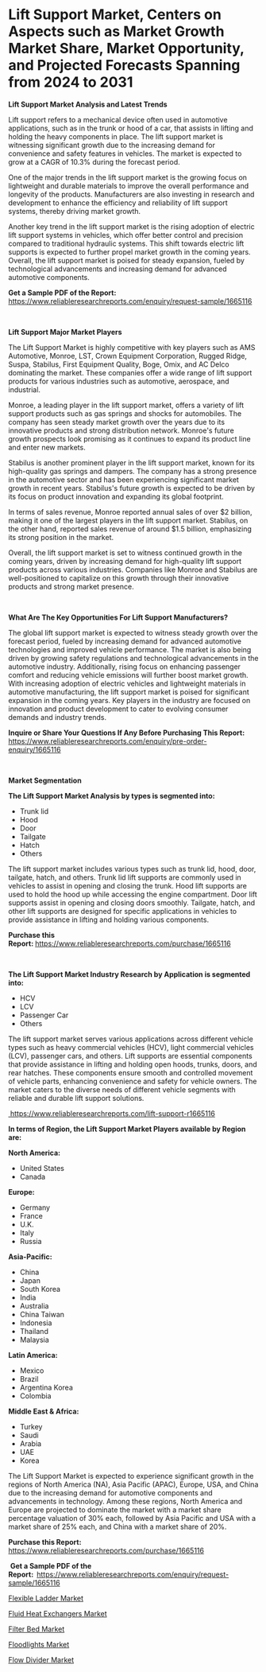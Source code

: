 <p><h1>Lift Support Market, Centers on Aspects such as Market Growth Market Share, Market Opportunity, and Projected Forecasts Spanning from 2024 to 2031</h1></p><p><strong>Lift Support Market Analysis and Latest Trends</strong></p>
<p><p>Lift support refers to a mechanical device often used in automotive applications, such as in the trunk or hood of a car, that assists in lifting and holding the heavy components in place. The lift support market is witnessing significant growth due to the increasing demand for convenience and safety features in vehicles. The market is expected to grow at a CAGR of 10.3% during the forecast period.</p><p>One of the major trends in the lift support market is the growing focus on lightweight and durable materials to improve the overall performance and longevity of the products. Manufacturers are also investing in research and development to enhance the efficiency and reliability of lift support systems, thereby driving market growth.</p><p>Another key trend in the lift support market is the rising adoption of electric lift support systems in vehicles, which offer better control and precision compared to traditional hydraulic systems. This shift towards electric lift supports is expected to further propel market growth in the coming years. Overall, the lift support market is poised for steady expansion, fueled by technological advancements and increasing demand for advanced automotive components.</p></p>
<p><strong>Get a Sample PDF of the Report:&nbsp;</strong> <a href="https://www.reliableresearchreports.com/enquiry/request-sample/1665116">https://www.reliableresearchreports.com/enquiry/request-sample/1665116</a></p>
<p>&nbsp;</p>
<p><strong>Lift Support Major Market Players</strong></p>
<p><p>The Lift Support Market is highly competitive with key players such as AMS Automotive, Monroe, LST, Crown Equipment Corporation, Rugged Ridge, Suspa, Stabilus, First Equipment Quality, Boge, Omix, and AC Delco dominating the market. These companies offer a wide range of lift support products for various industries such as automotive, aerospace, and industrial.</p><p>Monroe, a leading player in the lift support market, offers a variety of lift support products such as gas springs and shocks for automobiles. The company has seen steady market growth over the years due to its innovative products and strong distribution network. Monroe's future growth prospects look promising as it continues to expand its product line and enter new markets.</p><p>Stabilus is another prominent player in the lift support market, known for its high-quality gas springs and dampers. The company has a strong presence in the automotive sector and has been experiencing significant market growth in recent years. Stabilus's future growth is expected to be driven by its focus on product innovation and expanding its global footprint.</p><p>In terms of sales revenue, Monroe reported annual sales of over $2 billion, making it one of the largest players in the lift support market. Stabilus, on the other hand, reported sales revenue of around $1.5 billion, emphasizing its strong position in the market.</p><p>Overall, the lift support market is set to witness continued growth in the coming years, driven by increasing demand for high-quality lift support products across various industries. Companies like Monroe and Stabilus are well-positioned to capitalize on this growth through their innovative products and strong market presence.</p></p>
<p>&nbsp;</p>
<p><strong>What Are The Key Opportunities For Lift Support Manufacturers?</strong></p>
<p><p>The global lift support market is expected to witness steady growth over the forecast period, fueled by increasing demand for advanced automotive technologies and improved vehicle performance. The market is also being driven by growing safety regulations and technological advancements in the automotive industry. Additionally, rising focus on enhancing passenger comfort and reducing vehicle emissions will further boost market growth. With increasing adoption of electric vehicles and lightweight materials in automotive manufacturing, the lift support market is poised for significant expansion in the coming years. Key players in the industry are focused on innovation and product development to cater to evolving consumer demands and industry trends.</p></p>
<p><strong>Inquire or Share Your Questions If Any Before Purchasing This Report:</strong> <a href="https://www.reliableresearchreports.com/enquiry/pre-order-enquiry/1665116">https://www.reliableresearchreports.com/enquiry/pre-order-enquiry/1665116</a></p>
<p>&nbsp;</p>
<p><strong>Market Segmentation</strong></p>
<p><strong>The Lift Support Market Analysis by types is segmented into:</strong></p>
<p><ul><li>Trunk lid</li><li>Hood</li><li>Door</li><li>Tailgate</li><li>Hatch</li><li>Others</li></ul></p>
<p><p>The lift support market includes various types such as trunk lid, hood, door, tailgate, hatch, and others. Trunk lid lift supports are commonly used in vehicles to assist in opening and closing the trunk. Hood lift supports are used to hold the hood up while accessing the engine compartment. Door lift supports assist in opening and closing doors smoothly. Tailgate, hatch, and other lift supports are designed for specific applications in vehicles to provide assistance in lifting and holding various components.</p></p>
<p><strong>Purchase this Report:&nbsp;</strong><a href="https://www.reliableresearchreports.com/purchase/1665116">https://www.reliableresearchreports.com/purchase/1665116</a></p>
<p>&nbsp;</p>
<p><strong>The Lift Support Market Industry Research by Application is segmented into:</strong></p>
<p><ul><li>HCV</li><li>LCV</li><li>Passenger Car</li><li>Others</li></ul></p>
<p><p>The lift support market serves various applications across different vehicle types such as heavy commercial vehicles (HCV), light commercial vehicles (LCV), passenger cars, and others. Lift supports are essential components that provide assistance in lifting and holding open hoods, trunks, doors, and rear hatches. These components ensure smooth and controlled movement of vehicle parts, enhancing convenience and safety for vehicle owners. The market caters to the diverse needs of different vehicle segments with reliable and durable lift support solutions.</p></p>
<p><a href="https://www.reliableresearchreports.com/lift-support-r1665116">&nbsp;https://www.reliableresearchreports.com/lift-support-r1665116</a></p>
<p><strong>In terms of Region, the Lift Support Market Players available by Region are:</strong></p>
<p>
    <p> <strong> North America: </strong>
        <ul>
            <li>United States</li>
            <li>Canada</li>
        </ul>
        </p> 
    <p> <strong> Europe: </strong>
        <ul>
            <li>Germany</li>
            <li>France</li>
            <li>U.K.</li>
            <li>Italy</li>
            <li>Russia</li>
        </ul>
        </p> 
    <p> <strong> Asia-Pacific: </strong>
        <ul>
            <li>China</li>
            <li>Japan</li>
            <li>South Korea</li>
            <li>India</li>
            <li>Australia</li>
            <li>China Taiwan</li>
            <li>Indonesia</li>
            <li>Thailand</li>
            <li>Malaysia</li>
        </ul>
        </p> 
    <p> <strong> Latin America: </strong>
        <ul>
            <li>Mexico</li>
            <li>Brazil</li>
            <li>Argentina Korea</li>
            <li>Colombia</li>
        </ul>
        </p> 
    <p> <strong> Middle East & Africa: </strong>
        <ul>
            <li>Turkey</li>
            <li>Saudi</li>
            <li>Arabia</li>
            <li>UAE</li>
            <li>Korea</li>
        </ul>
    </p>
    </p>
<p><p>The Lift Support Market is expected to experience significant growth in the regions of North America (NA), Asia Pacific (APAC), Europe, USA, and China due to the increasing demand for automotive components and advancements in technology. Among these regions, North America and Europe are projected to dominate the market with a market share percentage valuation of 30% each, followed by Asia Pacific and USA with a market share of 25% each, and China with a market share of 20%.</p></p>
<p><strong>Purchase this Report: </strong><a href="https://www.reliableresearchreports.com/purchase/1665116">https://www.reliableresearchreports.com/purchase/1665116</a></p>
<p>&nbsp;<strong>Get a Sample PDF of the Report:&nbsp;&nbsp;</strong><a href="https://www.reliableresearchreports.com/enquiry/request-sample/1665116">https://www.reliableresearchreports.com/enquiry/request-sample/1665116</a></p>
<p><strong></strong></p>
<p><p><a href="https://github.com/GroverBarry/Market-Research-Report-List-6/blob/main/flexible-ladder-market.md">Flexible Ladder Market</a></p><p><a href="https://github.com/graysonwolfe1913/Market-Research-Report-List-1/blob/main/fluid-heat-exchangers-market.md">Fluid Heat Exchangers Market</a></p><p><a href="https://github.com/widyafarer/Market-Research-Report-List-1/blob/main/filter-bed-market.md">Filter Bed Market</a></p><p><a href="https://github.com/lylyparadise/Market-Research-Report-List-4/blob/main/floodlights-market.md">Floodlights Market</a></p><p><a href="https://github.com/lnamivez37/Market-Research-Report-List-1/blob/main/flow-divider-market.md">Flow Divider Market</a></p></p>